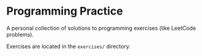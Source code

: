 # Programming Practice

A personal collection of solutions to programming exercises (like LeetCode problems).

Exercises are located in the `exercises/` directory.